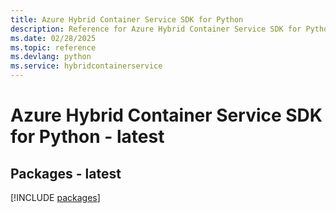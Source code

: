 ```yaml
---
title: Azure Hybrid Container Service SDK for Python
description: Reference for Azure Hybrid Container Service SDK for Python
ms.date: 02/28/2025
ms.topic: reference
ms.devlang: python
ms.service: hybridcontainerservice
---
```

# Azure Hybrid Container Service SDK for Python - latest
## Packages - latest
[!INCLUDE [packages](hybrid-container-service-index.md)]